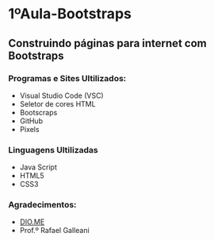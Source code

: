 # 1ºAula-Bootstraps
    
## **Construindo páginas para internet com Bootstraps**
### Programas e Sites Ultilizados:
* Visual Studio Code (VSC)
* Seletor de cores HTML
* Bootscraps
* GitHub
* Pixels
### Linguagens Ultilizadas
* Java Script
* HTML5
* CSS3
### Agradecimentos:
* [DIO.ME](https://www.dio.me/)
* Prof.º Rafael Galleani
